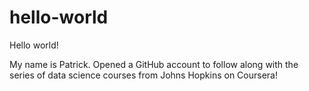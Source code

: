 # hello-world

Hello world!

My name is Patrick. Opened a GitHub account to follow along with the series of data science courses from Johns Hopkins on Coursera!
